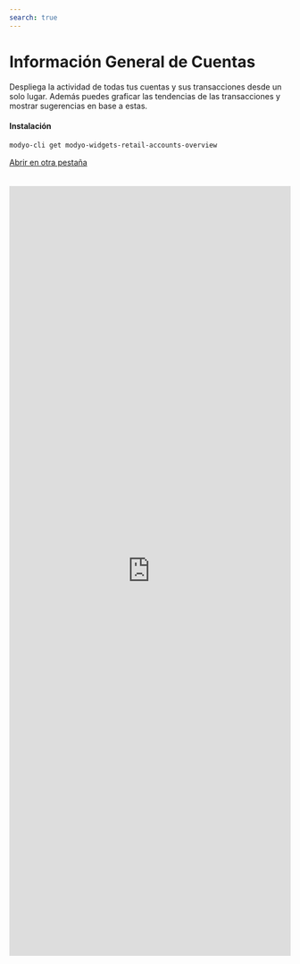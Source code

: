 ```yaml
---
search: true
---
```


# Información General de Cuentas

Despliega la actividad de todas tus cuentas y sus transacciones desde un solo lugar. Además puedes graficar las tendencias de las transacciones y mostrar sugerencias en base a estas.

#### Instalación

```bash
modyo-cli get modyo-widgets-retail-accounts-overview
```

[Abrir en otra pestaña](https://widgets-es.modyo.com/personas/vista-general-cuentas)

<iframe id="widgetFrame" src="https://widgets-es.modyo.com/personas/vista-general-cuentas" width="100%" frameBorder="0"  style="min-height:1376px;overflow:auto;margin-top:20px;margin-bottom:20px;"/>

| Funcionalidad | Descripción |
| ------------- | ----------- |
|Actividad| Muestra las últimas transacciones de todas las cuentas, el presupuesto al día, las tendencias de las cuentas, y los accesos directos. Puedes desglosar la actividad por las siguientes fechas: **1 año, 1 mes, 1 semana, fecha personalizada**|
|Últimas transacciones| Despliega las transacciones ligadas a esta cuenta. También incluye un buscador por nombre de transferencia y monto. |
|Tendencias| Visualiza el resumen de todas las cuentas o desaparece una cuenta haciendo click en el ícono del 'ojo'. Aparece un ícono de (=), (+), o (-) dependiendo si existe una tendencia en el balance de la cuenta. Haciendo click en el ícono de (>) lleva a la sección de Detalles de la cuenta.|
|Insights| Sugiere o informa a los usuarios mostrando Insights dependiendo de diferentes variables del widget. Puedes solo informar o agregar un botón para navegar hacia otro lugar. (E.g. Recibe 3% cashback utilizando nuestras tarjetas Dynamic Card.) |
|Accesos directos| Ofrece una acción rápida para que los usuarios realicen esta tarea.|
|Detalles de la cuenta| Muestra las últimas transacciones de esta cuenta como en Actividad. El botón Gastos muestra los gastos de la cuenta desglosados por tipo.|
